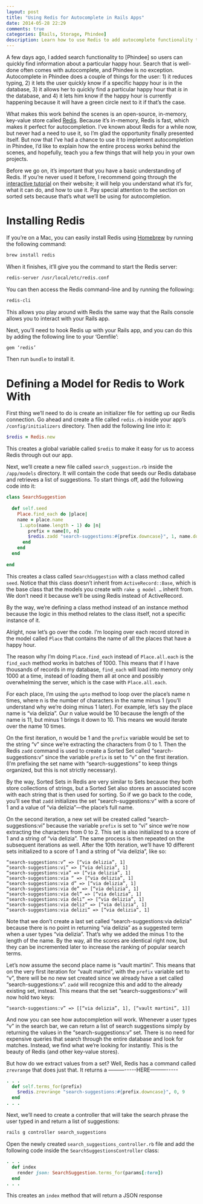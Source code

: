 ```yaml
---
layout: post
title: "Using Redis for Autocomplete in Rails Apps"
date: 2014-05-28 22:29
comments: true
categories: [Rails, Storage, Phindee]
description: Learn how to use Redis to add autocomplete functionality to your Rails app.
---
```


A few days ago, I added search functionality to [Phindee] so users can quickly find information about a particular happy hour. Search that is well-done often comes with autocomplete, and Phindee is no exception. Autocomplete in Phindee does a couple of things for the user: 1) it reduces typing, 2) it lets the user quickly know if a specific happy hour is in the database, 3) it allows her to quickly find a particular happy hour that <em>is</em> in the database, and 4) it lets him know if the happy hour is currently happening because it will have a green circle next to it if that’s the case.

<!-- more -->

What makes this work behind the scenes is an open-source, in-memory, key-value store called [Redis](https://github.com/antirez/redis/). Because it’s in-memory, Redis is fast, which makes it perfect for autocompletion. I’ve known about Redis for a while now, but never had a need to use it, so I’m glad the opportunity finally presented itself. But now that I’ve had a chance to use it to implement autocompletion in Phindee, I’d like to explain how the entire process works behind the scenes, and hopefully, teach you a few things that will help you in your own projects.

Before we go on, it’s important that you have a basic understanding of Redis. If you’re never used it before, I recommend going through the [interactive tutorial](http://try.redis.io/) on their website; it will help you understand what it’s for, what it can do, and how to use it. Pay special attention to the section on sorted sets because that’s what we’ll be using for autocompletion. 

# Installing Redis

If you’re on a Mac, you can easily install Redis using [Homebrew](https://github.com/Homebrew/homebrew) by running the following command:

``` bash
brew install redis
```

When it finishes, it’ll give you the command to start the Redis server:

``` bash
redis-server /usr/local/etc/redis.conf
```

You can then access the Redis command-line and by running the following:

``` bash
redis-cli
```

This allows you play around with Redis the same way that the Rails console allows you to interact with your Rails app.

Next, you’ll need to hook Redis up with your Rails app, and you can do this by adding the following line to your ‘Gemfile’:

``` ruby Gemfile
gem ‘redis’
```

Then run `bundle` to install it.

# Defining a Model for Redis to Work With

First thing we’ll need to do is create an initializer file for setting up our Redis connection. Go ahead and create a file called `redis.rb` inside your app’s `/config/initializers` directory. Then add the following line into it:

``` ruby redis.rb
$redis = Redis.new
```

This creates a global variable called `$redis` to make it easy for us to access Redis through out our app.

Next, we’ll create a new file called `search_suggestion.rb` inside the `/app/models` directory. It will contain the code that seeds our Redis database and retrieves a list of suggestions. To start things off, add the following code into it:

``` ruby search_suggestion.rb
class SearchSuggestion
  
  def self.seed
    Place.find_each do |place|
    name = place.name
     1.upto(name.length - 1) do |n|
        prefix = name[0, n]
        $redis.zadd "search-suggestions:#{prefix.downcase}", 1, name.downcase
      end
    end
  end
  
end
```

This creates a class called `SearchSuggestion` with a class method called `seed`. Notice that this class doesn’t inherit from `ActiveRecord::Base`, which is the base class that the models you create with `rake g model …` inherit from. We don’t need it because we’ll be using Redis instead of ActiveRecord.

By the way, we’re defining a class method instead of an instance method because the logic in this method relates to the class itself, not a specific instance of it.

Alright, now let’s go over the code. I’m looping over each record stored in the model called `Place` that contains the name of all the places that have a happy hour. 

The reason why I’m doing `Place.find_each` instead of `Place.all.each` is the `find_each` method works in batches of 1000. This means that if I have thousands of records in my database, `find_each` will load into memory only 1000 at a time, instead of loading them all at once and possibly overwhelming the server, which is the case with `Place.all.each`.

For each place, I’m using the `upto` method to loop over the place’s name n times, where n is the number of characters in the name minus 1 (you’ll understand why we’re doing minus 1 later). For example, let’s say the place name is “via delizia”. Our n value would be 10 because the length of the name is 11, but minus 1 brings it down to 10. This means we would iterate over the name 10 times.

On the first iteration, n would be 1 and the `prefix` variable would be set to the string “v” since we’re extracting the characters from 0 to 1. Then the Redis `zadd` command is used to create a Sorted Set called “search-suggestions:v” since the variable `prefix` is set to “v” on the first iteration. (I’m prefixing the set name with “search-suggestions” to keep things organized, but this is not strictly necessary). 

By the way, Sorted Sets in Redis are very similar to Sets because they both store collections of strings, but a Sorted Set also stores an associated score with each string that is then used for sorting. So if we go back to the code, you’ll see that `zadd` initializes the set “search-suggestions:v” with a score of 1 and a value of “via delizia”&mdash;the place’s full name. 

On the second iteration, a new set will be created called “search-suggestions:vi” because the variable `prefix` is set to “vi” since we’re now extracting the characters from 0 to 2. This set is also initialized to a score of 1 and a string of “via delizia”. The same process is then repeated on the subsequent iterations as well. After the 10th iteration, we’ll have 10 different sets initialized to a score of 1 and a string of “via delizia”, like so:

```
“search-suggestions:v” => [“via delizia”, 1]
“search-suggestions:vi” => [“via delizia”, 1]
“search-suggestions:via” => [“via delizia”, 1]
“search-suggestions:via “ => [“via delizia”, 1]
“search-suggestions:via d” => [“via delizia”, 1]
“search-suggestions:via de” => [“via delizia”, 1]
“search-suggestions:via del” => [“via delizia”, 1]
“search-suggestions:via deli” => [“via delizia”, 1]
“search-suggestions:via deliz” => [“via delizia”, 1]
“search-suggestions:via delizi” => [“via delizia”, 1]
```

Note that we don’t create a last set called “search-suggestions:via delizia” because there is no point in returning “via delizia” as a suggested term when a user types “via delizia”. That’s why we added the minus 1 to the length of the name. By the way, all the scores are identical right now, but they can be incremented later to increase the ranking of popular search terms.

Let’s now assume the second place name is “vault martini”. This means that on the very first iteration for “vault martini”, with the `prefix` variable set to “v”, there will be no new set created since we already have a set called “search-suggestions:v”. `zadd` will recognize this and add to the already existing set, instead. This means that the set “search-suggestions:v” will now hold two keys:

```
“search-suggestions:v” => [[“via delizia”, 1], [“vault martini”, 1]]
```

And now you can see how autocompletion will work. Whenever a user types “v” in the search bar, we can return a list of search suggestions simply by returning the values in the “search-suggestions:v” set. There is no need for expensive queries that search through the entire database and look for matches. Instead, we find what we’re looking for instantly. This is the beauty of Redis (and other key-value stores).

But how do we extract values from a set? Well, Redis has a command called `zrevrange` that does just that. It returns a ———-----HERE———-----

``` ruby search_suggestion.rb
. . .
  def self.terms_for(prefix)
    $redis.zrevrange "search-suggestions:#{prefix.downcase}", 0, 9
  end
. . .
```

Next, we’ll need to create a controller that will take the search phrase the user typed in and return a list of suggestions:

``` bash
rails g controller search_suggestions
```

Open the newly created `search_suggestions_controller.rb` file and add the following code inside the `SearchSuggestionsController` class:

``` ruby search_suggestions_controller.rb
. . .
  def index
    render json: SearchSuggestion.terms_for(params[:term])
  end
. . .
```

This creates an `index` method that will return a JSON response 
